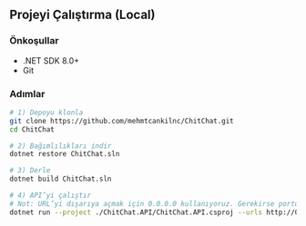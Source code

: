 ## Projeyi Çalıştırma (Local)

### Önkoşullar
- .NET SDK 8.0+
- Git

### Adımlar
```bash
# 1) Depoyu klonla
git clone https://github.com/mehmtcankilnc/ChitChat.git
cd ChitChat

# 2) Bağımlılıkları indir
dotnet restore ChitChat.sln

# 3) Derle
dotnet build ChitChat.sln

# 4) API’yi çalıştır
# Not: URL’yi dışarıya açmak için 0.0.0.0 kullanıyoruz. Gerekirse portu değiştir.
dotnet run --project ./ChitChat.API/ChitChat.API.csproj --urls http://0.0.0.0:8080

